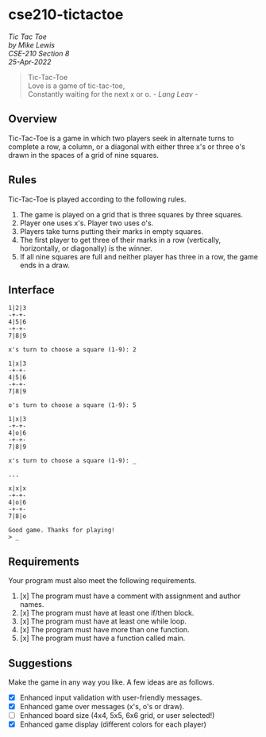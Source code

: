 # cse210-tictactoe

_Tic Tac Toe  
by Mike Lewis  
CSE-210 Section 8  
25-Apr-2022_

> Tic-Tac-Toe  
> Love is a game of tic-tac-toe,  
> Constantly waiting for the next x or o.
    _- Lang Leav -_

## Overview
Tic-Tac-Toe is a game in which two players seek in alternate turns to complete a row, a column, or a diagonal with either three x's or three o's drawn in the spaces of a grid of nine squares.

## Rules
Tic-Tac-Toe is played according to the following rules.

1. The game is played on a grid that is three squares by three squares.
2. Player one uses x's. Player two uses o's.
3. Players take turns putting their marks in empty squares.
4. The first player to get three of their marks in a row (vertically, horizontally, or diagonally) is the winner.
5. If all nine squares are full and neither player has three in a row, the game ends in a draw.

## Interface
```
1|2|3
-+-+-
4|5|6
-+-+-
7|8|9

x's turn to choose a square (1-9): 2

1|x|3
-+-+-
4|5|6
-+-+-
7|8|9

o's turn to choose a square (1-9): 5

1|x|3
-+-+-
4|o|6
-+-+-
7|8|9

x's turn to choose a square (1-9): _

...

x|x|x
-+-+-
4|o|6
-+-+-
7|8|o

Good game. Thanks for playing!
> _
```

## Requirements

Your program must also meet the following requirements.

1. [x] The program must have a comment with assignment and author names. 
2. [x] The program must have at least one if/then block.
3. [x] The program must have at least one while loop.
4. [x] The program must have more than one function.
5. [x] The program must have a function called main.

## Suggestions

Make the game in any way you like. A few ideas are as follows.
- [x] Enhanced input validation with user-friendly messages.
- [x] Enhanced game over messages (x's, o's or draw).
- [ ] Enhanced board size (4x4, 5x5, 6x6 grid, or user selected!)
- [x] Enhanced game display (different colors for each player)
